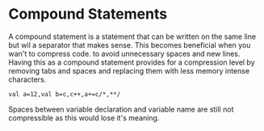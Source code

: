 # Compound Statements
A compound statement is a statement that can be written on the same line but wil a separator that makes sense.
This becomes beneficial when you wan't to compress code. to avoid unnecessary spaces and new lines.
Having this as a compound statement provides for a compression level by removing tabs and spaces
and replacing them with less memory intense characters.

```Unify
val a=12,val b=c,c++,a+=c/*,**/
```
Spaces between variable declaration and variable name are still not compressible as this would lose it's 
meaning.